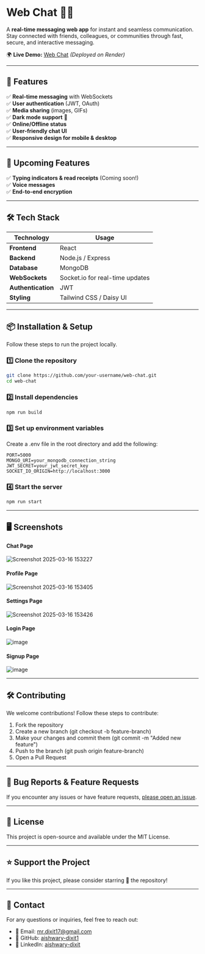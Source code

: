 # **Web Chat** 💬🚀  
A **real-time messaging web app** for instant and seamless communication. Stay connected with friends, colleagues, or communities through fast, secure, and interactive messaging.  

🌍 **Live Demo:** [Web Chat](https://web-chat-4a1l.onrender.com) *(Deployed on Render)*


---

## **🚀 Features**  
✅ **Real-time messaging** with WebSockets  
✅ **User authentication** (JWT, OAuth)  
✅ **Media sharing** (images, GIFs)  
✅ **Dark mode support** 🌙  
✅ **Online/Offline status**  
✅ **User-friendly chat UI**  
✅ **Responsive design for mobile & desktop**  

---

## **🚀 Upcoming Features**   
✅ **Typing indicators & read receipts** (Coming soon!)   
✅ **Voice messages**  
✅ **End-to-end encryption**  

---

## **🛠 Tech Stack**  
| **Technology**  | **Usage** |
|---------------|----------|
| **Frontend**  | React |
| **Backend**   | Node.js / Express |
| **Database**  | MongoDB |
| **WebSockets** | Socket.io for real-time updates |
| **Authentication** | JWT |
| **Styling** | Tailwind CSS / Daisy UI |

---

## **📦 Installation & Setup**  
Follow these steps to run the project locally.  

### **1️⃣ Clone the repository**  
```bash
git clone https://github.com/your-username/web-chat.git
cd web-chat
```

### **2️⃣ Install dependencies**  
```bash
npm run build
```

### **3️⃣ Set up environment variables** 
Create a .env file in the root directory and add the following:
```env
PORT=5000
MONGO_URI=your_mongodb_connection_string
JWT_SECRET=your_jwt_secret_key
SOCKET_IO_ORIGIN=http://localhost:3000
```

### **4️⃣ Start the server**  
```bash
npm run start
```

---

## **🖥️ Screenshots**

#### Chat Page
![Screenshot 2025-03-16 153227](https://github.com/user-attachments/assets/7e137484-7a5c-413d-872a-c4574c51c51f)

#### Profile Page
![Screenshot 2025-03-16 153405](https://github.com/user-attachments/assets/8b8a1511-1d5a-4a95-b934-2812083733ac)

#### Settings Page
![Screenshot 2025-03-16 153426](https://github.com/user-attachments/assets/965aa888-1814-4429-9d4a-c53bced45680)

#### Login Page
![image](https://github.com/user-attachments/assets/7a38454c-a914-42e1-bd04-ad6ce995e7df)

#### Signup Page
![image](https://github.com/user-attachments/assets/2e7c9457-4c78-40b4-abcc-408644797dc5)




---

## **🛠 Contributing**
We welcome contributions! Follow these steps to contribute:
1. Fork the repository
2. Create a new branch (git checkout -b feature-branch)
3. Make your changes and commit them (git commit -m "Added new feature")
4. Push to the branch (git push origin feature-branch)
5. Open a Pull Request

---

## **🐞 Bug Reports & Feature Requests**
If you encounter any issues or have feature requests, [please open an issue](https://github.com/aishwary-dixit1/Web-Chat/issues).

---

## **📄 License**
This project is open-source and available under the MIT License.

---

## **⭐ Support the Project**
If you like this project, please consider starring 🌟 the repository!

---

## **📧 Contact**
For any questions or inquiries, feel free to reach out:
- 📩 Email: [mr.dixit17@gmail.com](mailto:mr.dixit17@gmail.com)
- 🔗 GitHub: [aishwary-dixit1](https://github.com/aishwary-dixit1/)
- 🔗 LinkedIn: [aishwary-dixit](www.linkedin.com/in/aishwary-dixit)
